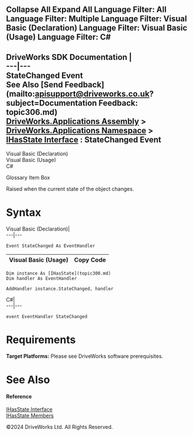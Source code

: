        

 Collapse All Expand All  Language Filter: All  Language Filter: Multiple  Language Filter: Visual Basic (Declaration) Language Filter: Visual Basic (Usage) Language Filter: C#  
---  
DriveWorks SDK Documentation  |   
---|---  
StateChanged Event   
See Also [Send Feedback](mailto:apisupport@driveworks.co.uk?subject=Documentation Feedback: topic306.md)  
[DriveWorks.Applications Assembly](topic13.md) > [DriveWorks.Applications Namespace](topic16.md) > [IHasState Interface](topic300.md) : StateChanged Event  
---  
  
Visual Basic (Declaration)    
Visual Basic (Usage)    
C# 

Glossary Item Box

Raised when the current state of the object changes. 

# Syntax

Visual Basic (Declaration)|   
---|---  
      
    
    Event StateChanged As EventHandler  
  
Visual Basic (Usage)| Copy Code  
---|---  
      
    
    Dim instance As [IHasState](topic300.md)
    Dim handler As EventHandler
     
    AddHandler instance.StateChanged, handler  
  
C#|   
---|---  
      
    
    event EventHandler StateChanged  
  
# Requirements

**Target Platforms:** Please see DriveWorks software prerequisites.

# See Also

#### Reference

[IHasState Interface](topic300.md)   
[IHasState Members](topic301.md)

©2024 DriveWorks Ltd. All Rights Reserved.
